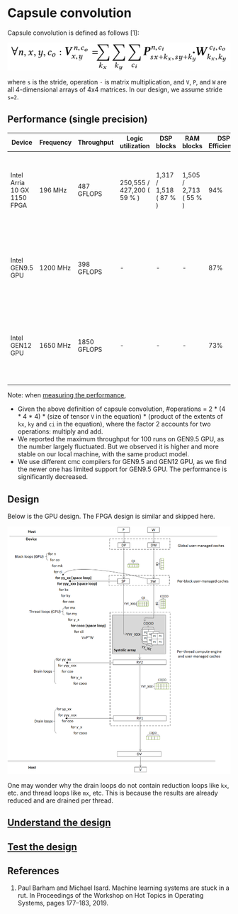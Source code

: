 # Capsule convolution

Capsule convolution is defined as follows [1]:

![capsule-original-equation](figures/capsule-equation.png)

where `s` is the stride, operation `·` is matrix multiplication, and `V`, `P`, and `W` are all 4-dimensional arrays of 4x4 matrices.  In our design, we assume  stride `s=2`.  

## Performance (single precision)

| Device | Frequency | Throughput | Logic utilization | DSP blocks | RAM blocks | DSP Efficiency | Tensor Sizes | Device compiler |
| ------ | --------- | ------ | --------- | ---- | ----- | -------------- |----- | -------------- |
| Intel Arria 10 GX 1150 FPGA | 196 MHz | 487 GFLOPS | 250,555 / 427,200 ( 59 % ) | 1,317 / 1,518 ( 87 % ) | 1,505 / 2,713 ( 55 % ) | 94%  | P(64 * 32 * 15 * 15 * 4 * 4) * W( 32 * 32 * 3 * 3 * 4 * 4) | aoc 19.4.0 |
| Intel GEN9.5 GPU | 1200 MHz | 398 GFLOPS | - | - | - | 87%   | P(64 * 32 * 15 * 15 * 4 * 4) * W(32 * 32 * 3 * 3 * 4 * 4) | CM Dev Package 20200119 |
| Intel GEN12 GPU | 1650 MHz | 1850 GFLOPS | - | - | - | 73%   | P(256 * 32 * 15 * 15 * 4 * 4) * W(32 * 32 * 3 * 3 * 4 * 4) | CM SDK 20211028 |

Note:  when [measuring the performance](../README.md#Performance-metrics),

- Given the above definition of capsule convolution, #operations =  2 * (4 * 4 * 4) * (size of tensor `V` in the equation) * (product of the extents of `kx`, `ky` and `ci` in the equation), where the factor 2 accounts for two operations: multiply and add.
- We reported the maximum throughput for 100 runs on GEN9.5 GPU, as the number largely fluctuated. But we observed it is higher and more stable on our local machine, with the same product model.
- We use different cmc compilers for GEN9.5 and GEN12 GPU, as we find the newer one has limited support for GEN9.5 GPU. The performance is significantly decreased.

## Design

Below is the GPU design. The FPGA design is similar and skipped here.

![Design](figures/capsule-design.png)

One may wonder why the drain loops do not contain reduction loops like `kx`, etc. and thread loops like `mx`, etc. This is because the results are already reduced and are drained per thread. 

## [Understand the design](../README.md#how-to-understand-a-design)

## [Test the design](../../../../README.md#Performance-tests)

## References

1. Paul Barham and Michael Isard. Machine learning systems are stuck in a rut. In Proceedings of the Workshop on Hot Topics in Operating Systems, pages 177–183, 2019.  

